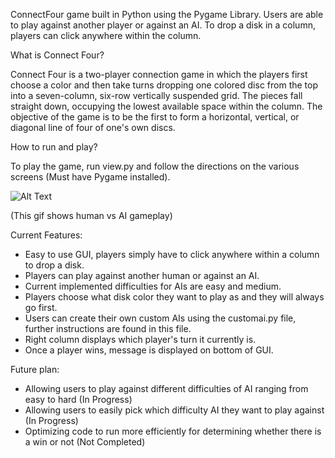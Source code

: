 ConnectFour game built in Python using the Pygame Library. Users are able to play against another player or against an AI. To drop a disk in a column, players can click anywhere within the column.


What is Connect Four?

Connect Four is a two-player connection game in which the players first choose a color and then take turns dropping one colored disc from the top into a seven-column, six-row vertically suspended grid. The pieces fall straight down, occupying the lowest available space within the column. The objective of the game is to be the first to form a horizontal, vertical, or diagonal line of four of one's own discs.

How to run and play?

To play the game, run view.py and follow the directions on the various screens (Must have Pygame installed).

![Alt Text](https://media.giphy.com/media/Y4cSYZKryW9JNsJMEz/giphy.gif)

(This gif shows human vs AI gameplay)


Current Features:
- Easy to use GUI, players simply have to click anywhere within a column to drop a disk.
- Players can play against another human or against an AI.
- Current implemented difficulties for AIs are easy and medium.
- Players choose what disk color they want to play as and they will always go first.
- Users can create their own custom AIs using the customai.py file, further instructions are found in this file.
- Right column displays which player's turn it currently is.
- Once a player wins, message is displayed on bottom of GUI.

Future plan: 
- Allowing users to play against different difficulties of AI ranging from easy to hard (In Progress)
- Allowing users to easily pick which difficulty AI they want to play against (In Progress)
- Optimizing code to run more efficiently for determining whether there is a win or not (Not Completed)



